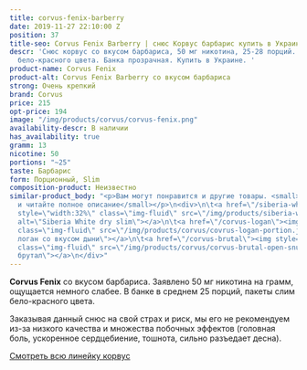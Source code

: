 ```yaml
---
title: corvus-fenix-barberry
date: 2019-11-27 22:10:00 Z
position: 37
title-seo: Corvus Fenix Barberry | снюс Корвус барбарис купить в Украине
descr: 'Снюс корвус со вкусом барбариса, 50 мг никотина, 25-28 порций. Порции slim
  бело-красного цвета. Банка прозрачная. Купить в Украине. '
product-name: Corvus Fenix
product-alt: Corvus Fenix Barberry со вкусом барбариса
strong: Очень крепкий
brand: Corvus
price: 215
opt-price: 194
image: "/img/products/corvus/corvus-fenix.png"
availability-descr: В наличии
has_availability: true
gramm: 13
nicotine: 50
portions: "~25"
taste: Барбарис
form: Порционный, Slim
composition-product: Неизвестно
similar-product_body: "<p>Вам могут понравится и другие товары. <small>Жмите на картинки
  и читайте полное описание</small></p>\n<div>\n\t<a href=\"/siberia-white-dry-slim\"><img
  style=\"width:32%\" class=\"img-fluid\" src=\"/img/products/siberia-white-dry-slim/siberia-open-and-cryo.jpg\"
  alt=\"Siberia White dry slim\"></a>\n\t<a href=\"/corvus-logan\"><img style=\"width:32%\"
  class=\"img-fluid\" src=\"/img/products/corvus/covrus-logan-portion.jpg\" alt=\"Корвус
  логан со вкусом дыни\"></a>\n\t<a href=\"/corvus-brutal\"><img style=\"width:32%\"
  class=\"img-fluid\" src=\"/img/products/corvus/corvus-brutal-open-snus.jpg\" alt=\"Корвус
  брутал\"></a>\n</div>"
---
```


<b>Corvus Fenix</b> со вкусом барбариса. Заявлено 50 мг никотина на грамм, ощущается немного слабее. В банке в среднем 25 порций, пакеты слим бело-красного цвета. 

Заказывая данный снюс на свой страх и риск, мы его не рекомендуем из-за низкого качества и множества побочных эффектов (головная боль, ускоренное сердцебиение, тошнота, сильно разъедает десна).

[Смотреть всю линейку корвус](/corvus)